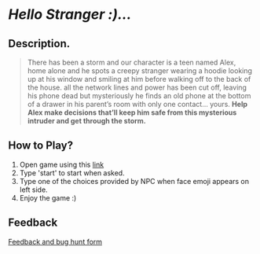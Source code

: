  # *Hello  Stranger :)...*
>   
## Description.
>There has been a storm and our character is a teen named Alex, home alone and he spots a creepy stranger wearing a hoodie looking up at his window and smiling at him before walking off to the back of the house. all the network lines and power has been cut off, leaving his phone dead but mysteriously he finds an old phone at the bottom of a drawer in his parent’s room with only one contact… yours. **Help Alex make decisions that’ll keep him safe from this mysterious intruder and get through the storm.**
## How to Play?
1. Open game using this [link](my_game.exe) 
2. Type 'start' to start when asked.
3. Type one of the choices provided by NPC when face emoji appears on left side.
4. Enjoy the game :)
## Feedback
[Feedback and bug hunt form](hhttps://docs.google.com/forms/d/e/1FAIpQLSejtjU4B6HeOo5vVSV-JOt5r_oviFVA-NL68RTh4oxP51nUpA/viewform?usp=sf_link)